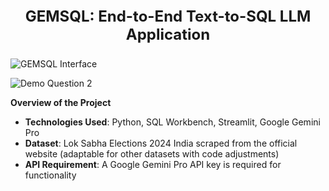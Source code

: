 <p align="center" style="font-size:24px;"><strong>GEMSQL: End-to-End Text-to-SQL LLM Application</strong></p>


![GEMSQL Interface](https://github.com/user-attachments/assets/15bb10bc-3f7a-4120-9cba-5e9e70461b77)

![Demo Question 2](https://github.com/user-attachments/assets/7c3e062e-f557-4dc3-aae3-74c6b9fdd78a)


**Overview of the Project**
- **Technologies Used**: Python, SQL Workbench, Streamlit, Google Gemini Pro
- **Dataset**: Lok Sabha Elections 2024 India scraped from the official website (adaptable for other datasets with code adjustments)
- **API Requirement**: A Google Gemini Pro API key is required for functionality

